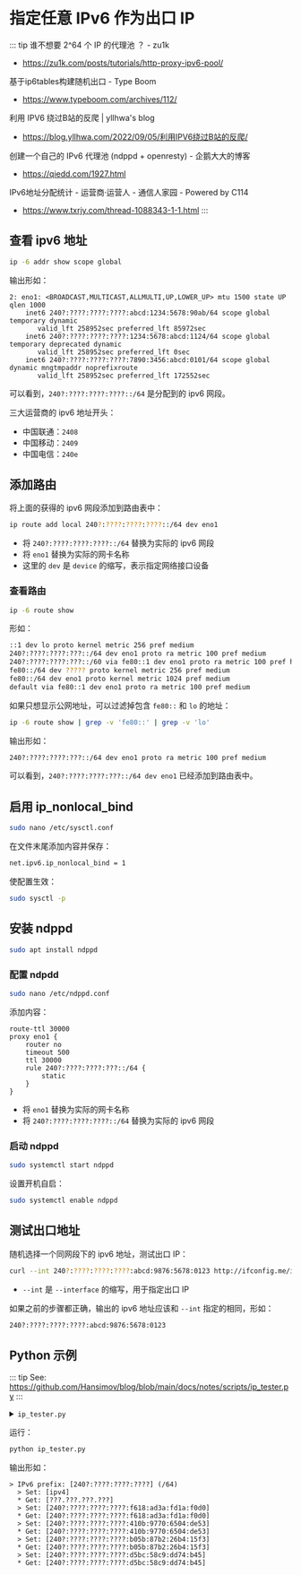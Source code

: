 # 指定任意 IPv6 作为出口 IP

::: tip 谁不想要 2^64 个 IP 的代理池 ？ - zu1k
* https://zu1k.com/posts/tutorials/http-proxy-ipv6-pool/

基于ip6tables构建随机出口 - Type Boom
* https://www.typeboom.com/archives/112/

利用 IPV6 绕过B站的反爬 | yllhwa's blog
* https://blog.yllhwa.com/2022/09/05/利用IPV6绕过B站的反爬/

创建一个自己的 IPv6 代理池 (ndppd + openresty) - 企鹅大大的博客
* https://qiedd.com/1927.html

IPv6地址分配统计 - 运营商·运营人 - 通信人家园 - Powered by C114
  * https://www.txrjy.com/thread-1088343-1-1.html
:::

## 查看 ipv6 地址

```sh
ip -6 addr show scope global
```

输出形如：

```sh{2,4,6}
2: eno1: <BROADCAST,MULTICAST,ALLMULTI,UP,LOWER_UP> mtu 1500 state UP qlen 1000
    inet6 240?:????:????:????:abcd:1234:5678:90ab/64 scope global temporary dynamic
       valid_lft 258952sec preferred_lft 85972sec
    inet6 240?:????:????:????:1234:5678:abcd:1124/64 scope global temporary deprecated dynamic
       valid_lft 258952sec preferred_lft 0sec
    inet6 240?:????:????:????:7890:3456:abcd:0101/64 scope global dynamic mngtmpaddr noprefixroute
       valid_lft 258952sec preferred_lft 172552sec
```

可以看到，`240?:????:????:????::/64` 是分配到的 ipv6 网段。

三大运营商的 ipv6 地址开头：
- 中国联通：`2408`
- 中国移动：`2409`
- 中国电信：`240e`

## 添加路由

将上面的获得的 ipv6 网段添加到路由表中：

```sh
ip route add local 240?:????:????:????::/64 dev eno1
```

- 将 `240?:????:????:????::/64` 替换为实际的 ipv6 网段
- 将 `eno1` 替换为实际的网卡名称
- 这里的 `dev` 是 `device` 的缩写，表示指定网络接口设备

### 查看路由

```sh
ip -6 route show
```

形如：

```sh
::1 dev lo proto kernel metric 256 pref medium
240?:????:????:???::/64 dev eno1 proto ra metric 100 pref medium
240?:????:????:???::/60 via fe80::1 dev eno1 proto ra metric 100 pref high
fe80::/64 dev ????? proto kernel metric 256 pref medium
fe80::/64 dev eno1 proto kernel metric 1024 pref medium
default via fe80::1 dev eno1 proto ra metric 100 pref medium
```

如果只想显示公网地址，可以过滤掉包含 `fe80::` 和 `lo` 的地址：

```sh
ip -6 route show | grep -v 'fe80::' | grep -v 'lo'
```

输出形如：

```sh
240?:????:????:???::/64 dev eno1 proto ra metric 100 pref medium
```

可以看到，`240?:????:????:???::/64 dev eno1` 已经添加到路由表中。

## 启用 ip_nonlocal_bind

```sh
sudo nano /etc/sysctl.conf
```

在文件末尾添加内容并保存：

```sh
net.ipv6.ip_nonlocal_bind = 1
```

使配置生效：

```sh
sudo sysctl -p
```

## 安装 ndppd

```sh
sudo apt install ndppd
```

### 配置 ndpdd

```sh
sudo nano /etc/ndppd.conf
```

添加内容：

```lua{2,6}
route-ttl 30000
proxy eno1 {
    router no
    timeout 500
    ttl 30000
    rule 240?:????:????:???::/64 {
        static
    }
}
```

- 将 `eno1` 替换为实际的网卡名称
- 将 `240?:????:????:????::/64` 替换为实际的 ipv6 网段

### 启动 ndppd

```sh
sudo systemctl start ndppd
```

设置开机自启：

```sh
sudo systemctl enable ndppd
```

## 测试出口地址

随机选择一个同网段下的 ipv6 地址，测试出口 IP：

```sh
curl --int 240?:????:????:????:abcd:9876:5678:0123 http://ifconfig.me/ip
```

- `--int` 是 `--interface` 的缩写，用于指定出口 IP

如果之前的步骤都正确，输出的 ipv6 地址应该和 `--int` 指定的相同，形如：
    
```sh
240?:????:????:????:abcd:9876:5678:0123
```

## Python 示例

::: tip See: https://github.com/Hansimov/blog/blob/main/docs/notes/scripts/ip_tester.py
:::

<details>

<summary><code>ip_tester.py</code></summary>

<<< @/notes/scripts/ip_tester.py

</details>

运行：

```sh
python ip_tester.py
```

输出形如：

```sh{3,5,7,9,11}
> IPv6 prefix: [240?:????:????:????] (/64)
  > Set: [ipv4]
  * Get: [???.???.???.???]
  > Set: [240?:????:????:????:f618:ad3a:fd1a:f0d0]
  * Get: [240?:????:????:????:f618:ad3a:fd1a:f0d0]
  > Set: [240?:????:????:????:410b:9770:6504:de53]
  * Get: [240?:????:????:????:410b:9770:6504:de53]
  > Set: [240?:????:????:????:b05b:87b2:26b4:15f3]
  * Get: [240?:????:????:????:b05b:87b2:26b4:15f3]
  > Set: [240?:????:????:????:d5bc:58c9:dd74:b45]
  * Get: [240?:????:????:????:d5bc:58c9:dd74:b45]
```
